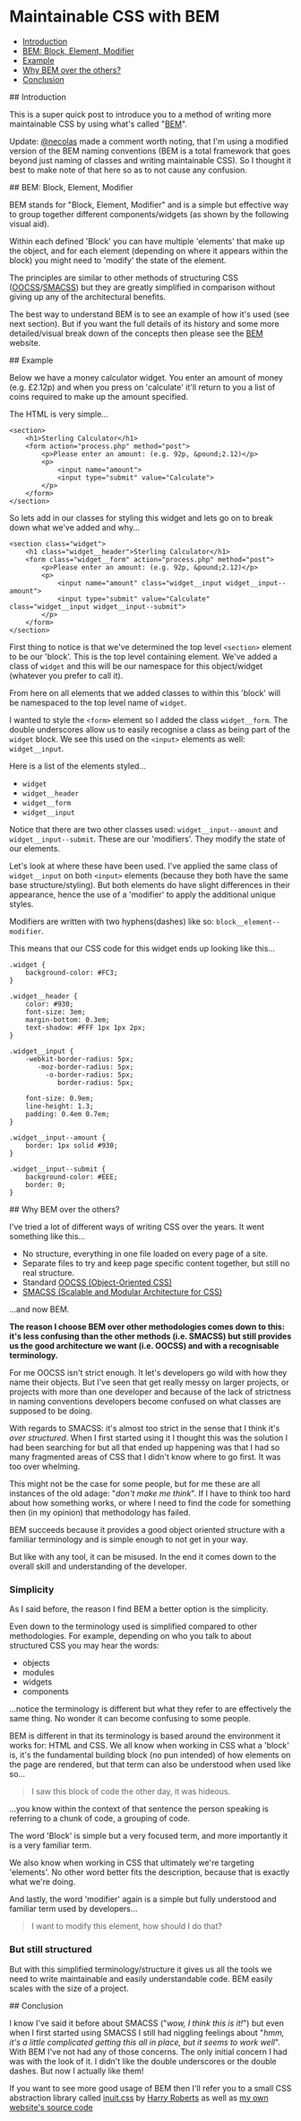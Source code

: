 # Maintainable CSS with BEM

- [Introduction](#1)
- [BEM: Block, Element, Modifier](#2)
- [Example](#3)
- [Why BEM over the others?](#4)
- [Conclusion](#5)

<div id="1"></div>
## Introduction

This is a super quick post to introduce you to a method of writing more maintainable CSS by using what's called "[BEM](http://bem.info)".

Update: [@necolas](http://twitter.com/necolas) made a comment worth noting, that I'm using a modified version of the BEM naming conventions (BEM is a total framework that goes beyond just naming of classes and writing maintainable CSS). So I thought it best to make note of that here so as to not cause any confusion.

<div id="2"></div>
## BEM: Block, Element, Modifier

BEM stands for "Block, Element, Modifier" and is a simple but effective way to group together different components/widgets (as shown by the following visual aid).

<div class="delayed-image-load" data-src="/images/generated/BEM-1024.png" data-width="1024"></div>

Within each defined 'Block' you can have multiple 'elements' that make up the object, and for each element (depending on where it appears within the block) you might need to 'modify' the state of the element.

The principles are similar to other methods of structuring CSS ([OOCSS](https://github.com/stubbornella/oocss/wiki)/[SMACSS](http://smacss.com)) but they are greatly simplified in comparison without giving up any of the architectural benefits.

The best way to understand BEM is to see an example of how it's used (see next section). But if you want the full details of its history and some more detailed/visual break down of the concepts then please see the [BEM](http://bem.info) website.

<div id="3"></div>
## Example

Below we have a money calculator widget. You enter an amount of money (e.g. £2.12p) and when you press on 'calculate' it'll return to you a list of coins required to make up the amount specified.

The HTML is very simple...

    <section>
        <h1>Sterling Calculator</h1>
        <form action="process.php" method="post">
            <p>Please enter an amount: (e.g. 92p, &pound;2.12)</p>
            <p>
                <input name="amount"> 
                <input type="submit" value="Calculate">
            </p>
        </form>
    </section>

So lets add in our classes for styling this widget and lets go on to break down what we've added and why...

    <section class="widget">
        <h1 class="widget__header">Sterling Calculator</h1>
        <form class="widget__form" action="process.php" method="post">
            <p>Please enter an amount: (e.g. 92p, &pound;2.12)</p>
            <p>
                <input name="amount" class="widget__input widget__input--amount"> 
                <input type="submit" value="Calculate" class="widget__input widget__input--submit">
            </p>
        </form>
    </section>

First thing to notice is that we've determined the top level `<section>` element to be our 'block'. This is the top level containing element. We've added a class of `widget` and this will be our namespace for this object/widget (whatever you prefer to call it).

From here on all elements that we added classes to within this 'block' will be namespaced to the top level name of `widget`.

I wanted to style the `<form>` element so I added the class `widget__form`. The double underscores allow us to easily recognise a class as being part of the `widget` block. We see this used on the `<input>` elements as well: `widget__input`.

Here is a list of the elements styled…

* `widget`
* `widget__header`
* `widget__form`
* `widget__input`

Notice that there are two other classes used: `widget__input--amount` and `widget__input--submit`. These are our 'modifiers'. They modify the state of our elements.

Let's look at where these have been used. I've applied the same class of `widget__input` on both `<input>` elements (because they both have the same base structure/styling). But both elements do have slight differences in their appearance, hence the use of a 'modifier' to apply the additional unique styles. 

Modifiers are written with two hyphens(dashes) like so: `block__element--modifier`.

This means that our CSS code for this widget ends up looking like this…

    .widget {
        background-color: #FC3;
    }

    .widget__header {
        color: #930;
        font-size: 3em;
        margin-bottom: 0.3em;
        text-shadow: #FFF 1px 1px 2px;
    }

    .widget__input {
        -webkit-border-radius: 5px;
           -moz-border-radius: 5px;
             -o-border-radius: 5px;
                border-radius: 5px;

        font-size: 0.9em;
        line-height: 1.3;
        padding: 0.4em 0.7em;
    }

    .widget__input--amount {
        border: 1px solid #930;
    }

    .widget__input--submit {
        background-color: #EEE;
        border: 0;
    }

<div id="4"></div>
## Why BEM over the others?

I've tried a lot of different ways of writing CSS over the years. It went something like this…

* No structure, everything in one file loaded on every page of a site.
* Separate files to try and keep page specific content together, but still no real structure.
* Standard [OOCSS (Object-Oriented CSS)](https://github.com/stubbornella/oocss/wiki)
* [SMACSS (Scalable and Modular Architecture for CSS)](http://smacss.com)

…and now BEM.

**The reason I choose BEM over other methodologies comes down to this: it's less confusing than the other methods (i.e. SMACSS) but still provides us the good architecture we want (i.e. OOCSS) and with a recognisable terminology.**

For me OOCSS isn't strict enough. It let's developers go wild with how they name their objects. But I've seen that get really messy on larger projects, or projects with more than one developer and because of the lack of strictness in naming conventions developers become confused on what classes are supposed to be doing.

With regards to SMACSS: it's almost too strict in the sense that I think it's *over structured*. When I first started using it I thought this was the solution I had been searching for but all that ended up happening was that I had so many fragmented areas of CSS that I didn't know where to go first. It was too over whelming.

This might not be the case for some people, but for me these are all instances of the old adage: "*don't make me think*". If I have to think too hard about how something works, or where I need to find the code for something then (in my opinion) that methodology has failed.

BEM succeeds because it provides a good object oriented structure with a familiar terminology and is simple enough to not get in your way.

But like with any tool, it can be misused. In the end it comes down to the overall skill and understanding of the developer.

### Simplicity

As I said before, the reason I find BEM a better option is the simplicity. 

Even down to the terminology used is simplified compared to other methodologies. For example, depending on who you talk to about structured CSS you may hear the words: 

* objects
* modules
* widgets
* components

…notice the terminology is different but what they refer to are effectively the same thing. No wonder it can become confusing to some people.

BEM is different in that its terminology is based around the environment it works for: HTML and CSS. We all know when working in CSS what a 'block' is, it's the fundamental building block (no pun intended) of how elements on the page are rendered, but that term can also be understood when used like so… 

> I saw this block of code the other day, it was hideous.

…you know within the context of that sentence the person speaking is referring to a chunk of code, a grouping of code.

The word 'Block' is simple but a very focused term, and more importantly it is a very familiar term. 

We also know when working in CSS that ultimately we're targeting 'elements'. No other word better fits the description, because that is exactly what we're doing.

And lastly, the word 'modifier' again is a simple but fully understood and familiar term used by developers… 

> I want to modify this element, how should I do that?

### But still structured

But with this simplified terminology/structure it gives us all the tools we need to write maintainable and easily understandable code. BEM easily scales with the size of a project.

<div id="5"></div>
## Conclusion

I know I've said it before about SMACSS ("*wow, I think this is it!*") but even when I first started using SMACSS I still had niggling feelings about "*hmm, it's a little complicated getting this all in place, but it seems to work well*". With BEM I've not had any of those concerns. The only initial concern I had was with the look of it. I didn't like the double underscores or the double dashes. But now I actually like them!

If you want to see more good usage of BEM then I'll refer you to a small CSS abstraction library called [inuit.css](https://github.com/csswizardry/inuit.css) by [Harry Roberts](http://csswizardry.com/) as well as [my own website's source code](https://github.com/Integralist/integralist.github.com)
